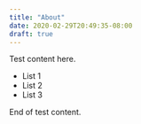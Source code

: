 ```yaml
---
title: "About"
date: 2020-02-29T20:49:35-08:00
draft: true
---
```


Test content here.

- List 1
- List 2
- List 3

End of test content.
